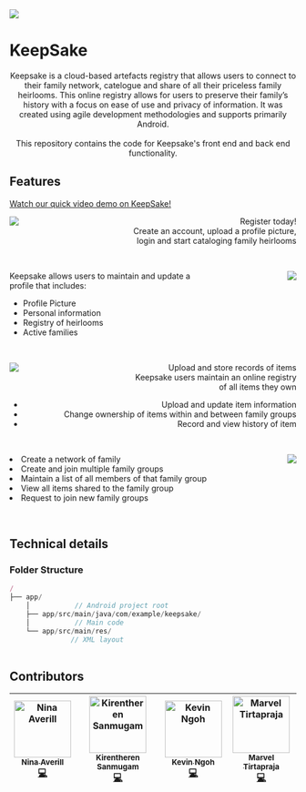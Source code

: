 <div>
<img align="centre" src="/res/background.png">
</div>

# KeepSake
<p style="text-align: center;">Keepsake is a cloud-based artefacts registry that allows users to connect to their family network, catelogue and share of all their priceless family heirlooms. This online registry allows for users to preserve their family’s history with a focus on ease of use and privacy of information. It was created using agile development methodologies and supports primarily Android.<br><br>
This repository contains the code for Keepsake's front end and back end functionality. </p>

## Features

[Watch our quick video demo on KeepSake!](https://www.youtube.com/watch?v=fJvD0ulApAo&feature=youtu.be)

<div class="post">
 <div class="post-body">
  <p><img align="left" src="/res/account_signup.gif"/></p>
  <p align="right">
  Register today!
  <br>
  Create an account, upload a profile picture, <br/> login and start cataloging family heirlooms</>
 </div>
 <br clear="all" />
  <div class="post-body">
  <p><img align="right" src="/res/sign_in.gif"></p>
  <p align="left">
    Keepsake allows users to maintain and update a <br/>profile that includes:
    <br/>
    <ul>
      <li> Profile Picture </li>
      <li> Personal information </li>
      <li> Registry of  heirlooms  </li>
      <li> Active families </li>
    </ul>
    </p>
  </p>
 </div>
 <br clear="all" />
 <div class="post-body">
  <p><img align="left" src="/res/upload_item.gif"></p>
  <p align="right">
  Upload and store records of items <br/>
  Keepsake users maintain an online registry <br/> of all items they own <br/>
  <ul align="right">
    <li> Upload and update item information </li>
    <li> Change ownership of items within and between family groups </li>
    <li> Record and view history of item </li>
  </ul>
  </p>
 </div>
 <br clear="all" />
 <div class="post-body">
  <p><img align="right" src="/res/change_family.gif""/></p>
  <p align="left">
   <li> Create a network of family </li>
   <li> Create and join multiple family groups </li>
   <li> Maintain a list of all members of that family group </li>
   <li> View all items shared to the family group </li>
   <li> Request to join new family groups </li>
   <ul>
   </p>
 </div>
 <br clear="all" />
</div>
   
## Technical details

### Folder Structure
```js
/
├── app/    
    │           // Android project root
    ├── app/src/main/java/com/example/keepsake/
    │           // Main code
    └── app/src/main/res/
               // XML layout
               
```
   
## Contributors
<!-- ALL-CONTRIBUTORS-LIST:START - Do not remove or modify this section -->
<!-- prettier-ignore -->
| [<img src="https://avatars3.githubusercontent.com/u/26502103?s=460&v=4" width="100px;" alt="Nina Averill"/><br /><sub><b>Nina Averill</b></sub>](https://github.com/naverill)<br />[💻](https://github.com/naverill/comp30022-IT-project/commits?author=naverill "Code") | [<img src="https://avatars1.githubusercontent.com/u/42795305?s=460&v=4" width="100px;" alt="Kirentheren Sanmugam"/><br /><sub><b>Kirentheren Sanmugam</b></sub>](https://github.com/ksanmugam)<br />[💻](https://github.com/naverill/comp30022-IT-project/commits?author=ksanmugam "Code") | [<img src="https://avatars1.githubusercontent.com/u/48738454?s=460&v=4" width="100px;" alt="Kevin Ngoh"/><br /><sub><b>Kevin Ngoh</b></sub>](https://github.com/kngoh)<br />[💻](https://github.com/naverill/comp30022-IT-project/commits?author=kngoh "Code") | [<img src="https://avatars0.githubusercontent.com/u/53639939?s=460&v=4" width="100px;" alt="Marvel Tirtapraja"/><br /><sub><b>Marvel Tirtapraja</b></sub>](https://github.com/MarvelJonathan)<br />[💻](https://github.com/naverill/comp30022-IT-project/commits?author=MarvelJonathan "Code") |
| :---: | :---: | :---: | :---: |
